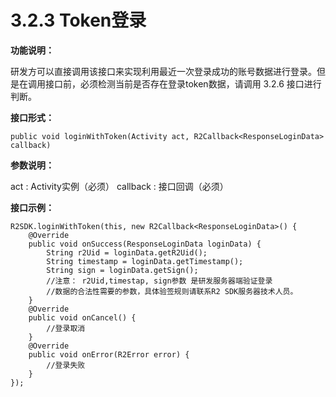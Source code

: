# 3.2.3 Token登录

**功能说明：**

研发方可以直接调用该接口来实现利用最近一次登录成功的账号数据进行登录。但是在调用接口前，必须检测当前是否存在登录token数据，请调用 3.2.6 接口进行判断。

**接口形式：**

```text
public void loginWithToken(Activity act, R2Callback<ResponseLoginData> callback)
```

**参数说明：**

act : Activity实例（必须） callback : 接口回调（必须）

**接口示例：**

```text
R2SDK.loginWithToken(this, new R2Callback<ResponseLoginData>() {
    @Override
    public void onSuccess(ResponseLoginData loginData) {
        String r2Uid = loginData.getR2Uid();
        String timestamp = loginData.getTimestamp();
        String sign = loginData.getSign();
        //注意： r2Uid,timestap, sign参数 是研发服务器端验证登录
        //数据的合法性需要的参数，具体验签规则请联系R2 SDK服务器技术人员。
    }
    @Override
    public void onCancel() {
        //登录取消
    }
    @Override
    public void onError(R2Error error) {
        //登录失败
    }
});
```

